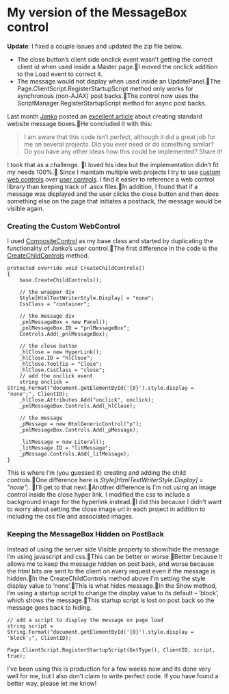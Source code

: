 # My version of the MessageBox control


**Update**: I fixed a couple issues and updated the zip file below.

- The close button’s client side onclick event wasn’t getting the correct client id when used inside a Master page.I moved the onclick addition to the Load event to correct it.
- The message would not display when used inside an UpdatePanel.The Page.ClientScript.RegisterStartupScript method only works for synchronous (non-AJAX) post backs.The control now uses the ScriptManager.RegisterStartupScript method for async post backs.

Last month [Janko](http://www.jankoatwarpspeed.com) posted an [excellent article](http://www.jankoatwarpspeed.com/post/2008/05/28/Create-MessageBox-user-control-using-ASPNET-and-CSS.aspx) about creating standard website message boxes.He concluded it with this:

> I am aware that this code isn’t perfect, although it did a great job for me on several projects. Did you ever need or do something similar? Do you have any other ideas how this could be implemented? Share it!

I took that as a challenge. I loved his idea but the implementation didn’t fit my needs 100%. Since I maintain multiple web projects I try to use [custom web controls](http://msdn.microsoft.com/en-us/library/yhzc935f.aspx) over [user controls](http://msdn.microsoft.com/en-us/library/3457w616.aspx). I find it easier to reference a web control library than keeping track of .ascx files.In addition, I found that if a message was displayed and the user clicks the close button and then does something else on the page that initiates a postback, the message would be visible again.

### Creating the Custom WebControl

I used [CompositeControl](http://msdn.microsoft.com/en-us/library/system.web.ui.webcontrols.compositecontrol.aspx) as my base class and started by duplicating the functionality of Janko’s user control.The first difference in the code is the [CreateChildControls](http://msdn.microsoft.com/en-us/library/system.web.ui.control.createchildcontrols.aspx) method.

    protected override void CreateChildControls()
    {
        base.CreateChildControls();

        // the wrapper div
        Style[HtmlTextWriterStyle.Display] = "none";
        CssClass = "container";

        // the message div
        _pnlMessageBox = new Panel();
        _pnlMessageBox.ID = "pnlMessageBox";
        Controls.Add(_pnlMessageBox);

        // the close button
        _hlClose = new HyperLink();
        _hlClose.ID = "hlClose";
        _hlClose.ToolTip = "Close";
        _hlClose.CssClass = "close";
        // add the onclick event
        string onclick = String.Format("document.getElementById('{0}').style.display = 'none';", ClientID);
        _hlClose.Attributes.Add("onclick", onclick);
        _pnlMessageBox.Controls.Add(_hlClose);

        // the message
        _pMessage = new HtmlGenericControl("p");
        _pnlMessageBox.Controls.Add(_pMessage);

        _litMessage = new Literal();
        _litMessage.ID = "litMessage";
        _pMessage.Controls.Add(_litMessage);
    }

This is where I’m (you guessed it) creating and adding the child controls.One difference here is *Style[HtmlTextWriterStyle.Display] = “none”;*. I’ll get to that next.Another difference is I’m not using an image control inside the close hyper link. I modified the css to include a background image for the hyperlink instead.I did this because I didn’t want to worry about setting the close image url in each project in addtion to including the css file and associated images.

### Keeping the MessageBox Hidden on PostBack

Instead of using the server side Visible property to show/hide the message I’m using javascript and css.This can be better or worse.Better because it allows me to keep the message hidden on post back, and worse because the html bits are sent to the client on every request even if the message is hidden.In the CreateChildControls method above I’m setting the style display value to ‘none’.This is what hides message.In the Show method, I’m using a startup script to change the display value to its default – ‘block’, which shows the message.This startup script is lost on post back so the message goes back to hiding.

    // add a script to display the message on page load
    string script = String.Format("document.getElementById('{0}').style.display = 'block';", ClientID);

    Page.ClientScript.RegisterStartupScript(GetType(), ClientID, script, true);

I’ve been using this is production for a few weeks now and its done very well for me, but I also don’t claim to write perfect code. If you have found a better way, please let me know!


